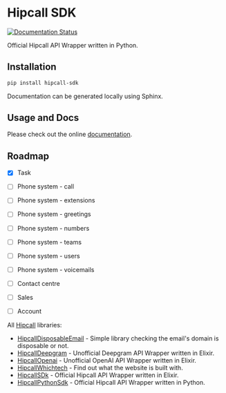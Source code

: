 # Hipcall SDK

[![Documentation Status](https://readthedocs.org/projects/hipcall-python-sdk/badge/?version=latest)](https://hipcall-python-sdk.readthedocs.io/en/latest/?badge=latest)

Official Hipcall API Wrapper written in Python.

## Installation

```bash
pip install hipcall-sdk
```

Documentation can be generated locally using Sphinx.

## Usage and Docs

Please check out the online [documentation](https://hipcall-python-sdk.readthedocs.io/en/latest/).

## Roadmap

- [x] Task
- [ ] Phone system - call
- [ ] Phone system - extensions
- [ ] Phone system - greetings
- [ ] Phone system - numbers
- [ ] Phone system - teams
- [ ] Phone system - users
- [ ] Phone system - voicemails
- [ ] Contact centre
- [ ] Sales 
- [ ] Account


All [Hipcall](https://www.hipcall.com/en-gb/) libraries:

- [HipcallDisposableEmail](https://github.com/hipcall/hipcall_disposable_email) - Simple library checking the email's domain is disposable or not.
- [HipcallDeepgram](https://github.com/hipcall/hipcall_deepgram) - Unofficial Deepgram API Wrapper written in Elixir.
- [HipcallOpenai](https://github.com/hipcall/hipcall_openai) - Unofficial OpenAI API Wrapper written in Elixir.
- [HipcallWhichtech](https://github.com/hipcall/hipcall_whichtech) - Find out what the website is built with.
- [HipcallSDk](https://github.com/hipcall/elixir_sdk) - Official Hipcall API Wrapper written in Elixir.
- [HipcallPythonSdk](https://github.com/hipcall/python_sdk) - Official Hipcall API Wrapper written in Python.
